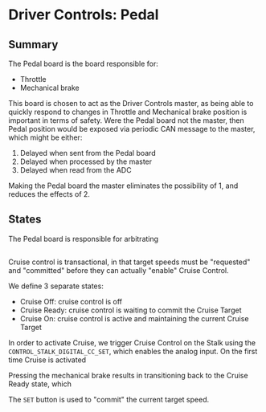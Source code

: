 # Driver Controls: Pedal

## Summary

The Pedal board is the board responsible for:

* Throttle
* Mechanical brake

This board is chosen to act as the Driver Controls master, as being able to
quickly respond to changes in Throttle and Mechanical brake position is
important in terms of safety. Were the Pedal board not the master, then Pedal
position would be exposed via periodic CAN message to the master, which might
be either:

1. Delayed when sent from the Pedal board
2. Delayed when processed by the master
3. Delayed when read from the ADC

Making the Pedal board the master eliminates the possibility of 1, and reduces
the effects of 2.

## States

The Pedal board is responsible for arbitrating

##

Cruise control is transactional, in that target speeds must be "requested"
and "committed" before they can actually "enable" Cruise Control.

We define 3 separate states:

* Cruise Off: cruise control is off
* Cruise Ready: cruise control is waiting to commit the Cruise Target
* Cruise On: cruise control is active and maintaining the current Cruise Target

In order to activate Cruise, we trigger Cruise Control on the Stalk using the
`CONTROL_STALK_DIGITAL_CC_SET`, which enables the analog input. On the first
time Cruise is activated

Pressing the mechanical brake results in transitioning back to the Cruise Ready
state, which 

The `SET` button is used to "commit" the current target speed.
